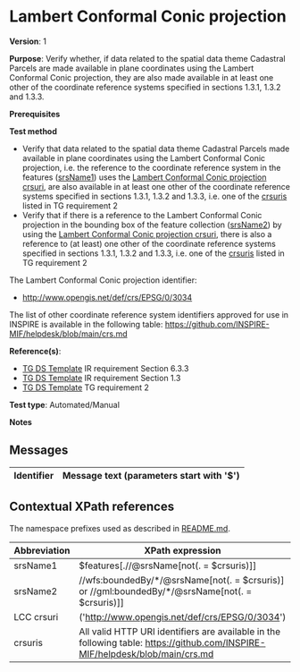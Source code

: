 # Lambert Conformal Conic projection

**Version**: 1

**Purpose**: Verify whether, if data related to the spatial data theme Cadastral Parcels are made available in plane coordinates using the Lambert Conformal Conic projection, they are also made available in at least one other of the coordinate reference systems specified in sections 1.3.1, 1.3.2 and 1.3.3.

**Prerequisites**

**Test method**

* Verify that data related to the spatial data theme Cadastral Parcels made available in plane coordinates using the Lambert Conformal Conic projection, i.e. the reference to the coordinate reference system in the features ([srsName1](#srsName1)) uses the [Lambert Conformal Conic projection crsuri](#crsuriLCC), are also available in at least one other of the coordinate reference systems specified in sections 1.3.1, 1.3.2 and 1.3.3, i.e. one of the [crsuris](#crsuris) listed in TG requirement 2
* Verify that if there is a reference to the Lambert Conformal Conic projection in the bounding box of the feature collection ([srsName2](#srsName2)) by using the [Lambert Conformal Conic projection crsuri](#crsuriLCC), there is also a reference to (at least) one other of the coordinate reference systems specified in sections 1.3.1, 1.3.2 and 1.3.3, i.e. one of the [crsuris](#crsuris) listed in TG requirement 2

The Lambert Conformal Conic projection identifier:
* http://www.opengis.net/def/crs/EPSG/0/3034

The list of other coordinate reference system identifiers approved for use in INSPIRE is available in the following table: https://github.com/INSPIRE-MIF/helpdesk/blob/main/crs.md


**Reference(s)**: 

* [TG DS Template](http://inspire.ec.europa.eu/id/ats/data-cp/3.1/cp-rs/README#ref_TG_CP_tmpl) IR requirement Section 6.3.3
* [TG DS Template](http://inspire.ec.europa.eu/id/ats/data-cp/3.1/cp-rs/README#ref_TG_CP_tmpl) IR requirement Section 1.3
* [TG DS Template](http://inspire.ec.europa.eu/id/ats/data/3.0rc3/reference-systems/README#ref_TG_DS_tmpl) TG requirement 2

**Test type**: Automated/Manual

**Notes**

## Messages

Identifier  |  Message text (parameters start with '$')
---------------------------------------------------------- | -------------------------------------------------------------------------

## Contextual XPath references

The namespace prefixes used as described in [README.md](http://inspire.ec.europa.eu/id/ats/data-hy/3.1/hy-rs/README#namespaces).

Abbreviation                                               |  XPath expression
---------------------------------------------------------- | -------------------------------------------------------------------------
srsName1 <a name="srsName1"></a>   | $features[.//@srsName[not(. = $crsuris)]]
srsName2 <a name="srsName2"></a>   | //wfs:boundedBy/\*/@srsName[not(. = $crsuris)] or //gml:boundedBy/\*/@srsName[not(. = $crsuris)]]
LCC crsuri <a name="crsuriLCC"></a> |('http://www.opengis.net/def/crs/EPSG/0/3034')
crsuris <a name="crsuris"></a>     | All valid HTTP URI identifiers are available in the following table: https://github.com/INSPIRE-MIF/helpdesk/blob/main/crs.md
